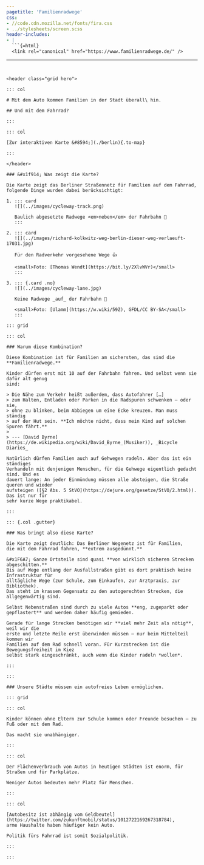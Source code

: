 ```yaml
---
pagetitle: 'Familienradwege'
css:
- //code.cdn.mozilla.net/fonts/fira.css
- ../stylesheets/screen.scss
header-includes:
- |
  ```{=html}
  <link rel="canonical" href="https://www.familienradwege.de/" />
  ```
---
```


<header class="grid hero">

::: col

# Mit dem Auto kommen Familien in der Stadt überall\ hin.

## Und mit dem Fahrrad?

:::

::: col

[Zur interaktiven Karte &#8594;](./berlin){.to-map}

:::

</header>

### &#x1f914; Was zeigt die Karte?

Die Karte zeigt das Berliner Straßennetz für Familien auf dem Fahrrad,
folgende Dinge wurden dabei berücksichtigt:

1. ::: card
   ![](../images/cycleway-track.png)

   Baulich abgesetzte Radwege <em>neben</em> der Fahrbahn 🎉
   :::

2. ::: card
   ![](../images/richard-kolkwitz-weg-berlin-dieser-weg-verlaeuft-17031.jpg)

   Für den Radverkehr vorgesehene Wege 👍

   <small>Foto: [Thomas Wendt](https://bit.ly/2XlvWVr)</small>
   :::

3. ::: {.card .no}
   ![](../images/cycleway-lane.jpg)

   Keine Radwege _auf_ der Fahrbahn 🙈

   <small>Foto: [Ulamm](https://w.wiki/59Z), GFDL/CC BY-SA</small>
   :::

::: grid

::: col

### Warum diese Kombination?

Diese Kombination ist für Familien am sichersten, das sind die **Familienradwege.**

Kinder dürfen erst mit 10 auf der Fahrbahn fahren. Und selbst wenn sie dafür alt genug
sind:

> Die Nähe zum Verkehr heißt außerdem, dass Autofahrer […]
> zum Halten, Entladen oder Parken in die Radspuren schwenken – oder sie,
> ohne zu blinken, beim Abbiegen um eine Ecke kreuzen. Man muss ständig
> auf der Hut sein. **Ich möchte nicht, dass mein Kind auf solchen Spuren fährt.**
>
> --- [David Byrne](https://de.wikipedia.org/wiki/David_Byrne_(Musiker)), _Bicycle Diaries_

Natürlich dürfen Familien auch auf Gehwegen radeln. Aber das ist ein ständiges
Verhandeln mit denjenigen Menschen, für die Gehwege eigentlich gedacht sind. Und es
dauert lange: An jeder Einmündung müssen alle absteigen, die Straße queren und wieder
aufsteigen ([§2 Abs. 5 StVO](https://dejure.org/gesetze/StVO/2.html)). Das ist nur für
sehr kurze Wege praktikabel.

:::

::: {.col .gutter}

### Was bringt also diese Karte?

Die Karte zeigt deutlich: Das Berliner Wegenetz ist für Familien,
die mit dem Fahrrad fahren, **extrem ausgedünnt.**

&#x1F6A7; Ganze Ortsteile sind quasi **von wirklich sicheren Strecken abgeschitten.**
Bis auf Wege entlang der Ausfallstraßen gibt es dort praktisch keine Infrastruktur für
alltägliche Wege (zur Schule, zum Einkaufen, zur Arztpraxis, zur Bibliothek).
Das steht im krassen Gegensatz zu den autogerechten Strecken, die allgegenwärtig sind.

Selbst Nebenstraßen sind durch zu viele Autos **eng, zugeparkt oder gepflastert** und werden daher häufig gemieden.

Gerade für lange Strecken benötigen wir **viel mehr Zeit als nötig**, weil wir die 
erste und letzte Meile erst überwinden müssen – nur beim Mittelteil kommen wir 
Familien auf dem Rad schnell voran. Für Kurzstrecken ist die Bewegungsfreiheit im Kiez 
selbst stark eingeschränkt, auch wenn die Kinder radeln *wollen*.

:::

:::

### Unsere Städte müssen ein autofreies Leben ermöglichen.

::: grid

::: col

Kinder können ohne Eltern zur Schule kommen oder Freunde besuchen — zu Fuß oder mit dem Rad.

Das macht sie unabhängiger.

:::

::: col

Der Flächenverbrauch von Autos in heutigen Städten ist enorm, für Straßen und für Parkplätze.

Weniger Autos bedeuten mehr Platz für Menschen.

:::

::: col

[Autobesitz ist abhängig vom Geldbeutel](https://twitter.com/zukunftmobil/status/1012722169267318784),
arme Haushalte haben häufiger kein Auto.

Politik fürs Fahrrad ist somit Sozialpolitik.

:::

:::
